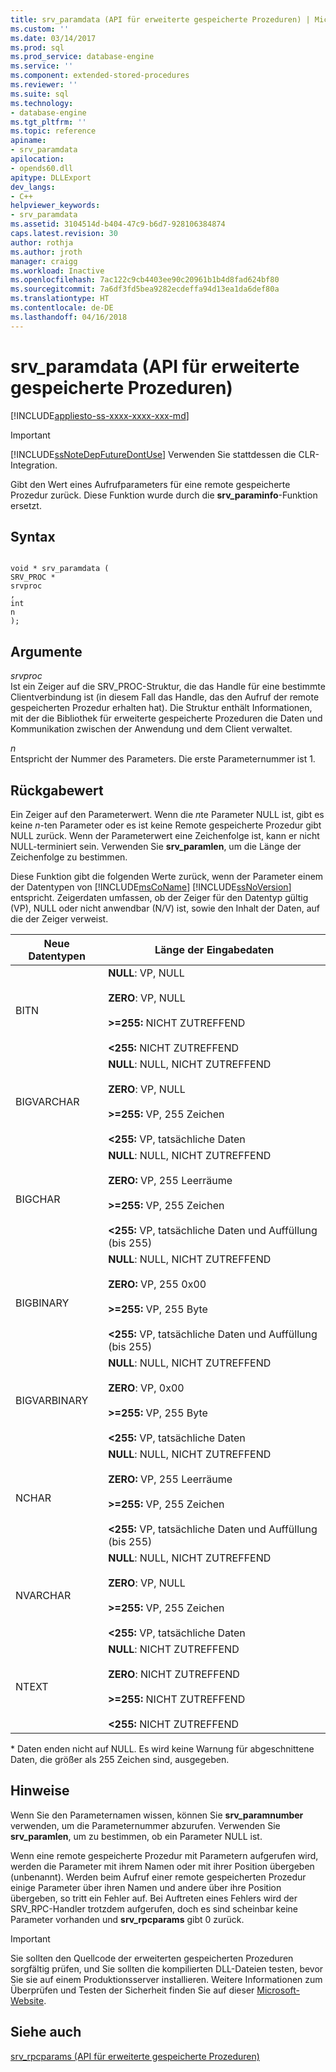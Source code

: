 ```yaml
---
title: srv_paramdata (API für erweiterte gespeicherte Prozeduren) | Microsoft-Dokumentation
ms.custom: ''
ms.date: 03/14/2017
ms.prod: sql
ms.prod_service: database-engine
ms.service: ''
ms.component: extended-stored-procedures
ms.reviewer: ''
ms.suite: sql
ms.technology:
- database-engine
ms.tgt_pltfrm: ''
ms.topic: reference
apiname:
- srv_paramdata
apilocation:
- opends60.dll
apitype: DLLExport
dev_langs:
- C++
helpviewer_keywords:
- srv_paramdata
ms.assetid: 3104514d-b404-47c9-b6d7-928106384874
caps.latest.revision: 30
author: rothja
ms.author: jroth
manager: craigg
ms.workload: Inactive
ms.openlocfilehash: 7ac122c9cb4403ee90c20961b1b4d8fad624bf80
ms.sourcegitcommit: 7a6df3fd5bea9282ecdeffa94d13ea1da6def80a
ms.translationtype: HT
ms.contentlocale: de-DE
ms.lasthandoff: 04/16/2018
---
```

# <a name="srvparamdata-extended-stored-procedure-api"></a>srv_paramdata (API für erweiterte gespeicherte Prozeduren)
[!INCLUDE[appliesto-ss-xxxx-xxxx-xxx-md](../../includes/appliesto-ss-xxxx-xxxx-xxx-md.md)]
    
> [!IMPORTANT]  
>  [!INCLUDE[ssNoteDepFutureDontUse](../../includes/ssnotedepfuturedontuse-md.md)] Verwenden Sie stattdessen die CLR-Integration.  
  
 Gibt den Wert eines Aufrufparameters für eine remote gespeicherte Prozedur zurück. Diese Funktion wurde durch die **srv_paraminfo**-Funktion ersetzt.  
  
## <a name="syntax"></a>Syntax  
  
```  
  
void * srv_paramdata (  
SRV_PROC *  
srvproc  
,  
int  
n   
);  
```  
  
## <a name="arguments"></a>Argumente  
 *srvproc*   
 Ist ein Zeiger auf die SRV_PROC-Struktur, die das Handle für eine bestimmte Clientverbindung ist (in diesem Fall das Handle, das den Aufruf der remote gespeicherten Prozedur erhalten hat). Die Struktur enthält Informationen, mit der die Bibliothek für erweiterte gespeicherte Prozeduren die Daten und Kommunikation zwischen der Anwendung und dem Client verwaltet.  
  
 *n*  
 Entspricht der Nummer des Parameters. Die erste Parameternummer ist 1.  
  
## <a name="returns"></a>Rückgabewert  
 Ein Zeiger auf den Parameterwert. Wenn die *n*te Parameter NULL ist, gibt es keine *n*-ten Parameter oder es ist keine Remote gespeicherte Prozedur gibt NULL zurück. Wenn der Parameterwert eine Zeichenfolge ist, kann er nicht NULL-terminiert sein. Verwenden Sie **srv_paramlen**, um die Länge der Zeichenfolge zu bestimmen.  
  
 Diese Funktion gibt die folgenden Werte zurück, wenn der Parameter einem der Datentypen von [!INCLUDE[msCoName](../../includes/msconame-md.md)] [!INCLUDE[ssNoVersion](../../includes/ssnoversion-md.md)] entspricht. Zeigerdaten umfassen, ob der Zeiger für den Datentyp gültig (VP), NULL oder nicht anwendbar (N/V) ist, sowie den Inhalt der Daten, auf die der Zeiger verweist.  
  
|Neue Datentypen|Länge der Eingabedaten|  
|--------------------|-----------------------|  
|BITN|**NULL**: VP, NULL<br /><br /> **ZERO**: VP, NULL<br /><br /> **>=255:** NICHT ZUTREFFEND<br /><br /> **<255:** NICHT ZUTREFFEND|  
|BIGVARCHAR|**NULL**: NULL, NICHT ZUTREFFEND<br /><br /> **ZERO**: VP, NULL<br /><br /> **>=255:** VP, 255 Zeichen<br /><br /> **<255:** VP, tatsächliche Daten|  
|BIGCHAR|**NULL**: NULL, NICHT ZUTREFFEND<br /><br /> **ZERO:** VP, 255 Leerräume<br /><br /> **>=255:** VP, 255 Zeichen<br /><br /> **<255:** VP, tatsächliche Daten und Auffüllung (bis 255)|  
|BIGBINARY|**NULL**: NULL, NICHT ZUTREFFEND<br /><br /> **ZERO:** VP, 255 0x00<br /><br /> **>=255:** VP, 255 Byte<br /><br /> **<255:** VP, tatsächliche Daten und Auffüllung (bis 255)|  
|BIGVARBINARY|**NULL**: NULL, NICHT ZUTREFFEND<br /><br /> **ZERO**: VP, 0x00<br /><br /> **>=255:** VP, 255 Byte<br /><br /> **<255:** VP, tatsächliche Daten|  
|NCHAR|**NULL**: NULL, NICHT ZUTREFFEND<br /><br /> **ZERO:** VP, 255 Leerräume<br /><br /> **>=255:** VP, 255 Zeichen<br /><br /> **<255:** VP, tatsächliche Daten und Auffüllung (bis 255)|  
|NVARCHAR|**NULL**: NULL, NICHT ZUTREFFEND<br /><br /> **ZERO**: VP, NULL<br /><br /> **>=255:** VP, 255 Zeichen<br /><br /> **<255:** VP, tatsächliche Daten|  
|NTEXT|**NULL**: NICHT ZUTREFFEND<br /><br /> **ZERO**: NICHT ZUTREFFEND<br /><br /> **>=255:** NICHT ZUTREFFEND<br /><br /> **\<255:** NICHT ZUTREFFEND|  
  
 \* Daten enden nicht auf NULL. Es wird keine Warnung für abgeschnittene Daten, die größer als 255 Zeichen sind, ausgegeben.  
  
## <a name="remarks"></a>Hinweise  
 Wenn Sie den Parameternamen wissen, können Sie **srv_paramnumber** verwenden, um die Parameternummer abzurufen. Verwenden Sie **srv_paramlen**, um zu bestimmen, ob ein Parameter NULL ist.  
  
 Wenn eine remote gespeicherte Prozedur mit Parametern aufgerufen wird, werden die Parameter mit ihrem Namen oder mit ihrer Position übergeben (unbenannt). Werden beim Aufruf einer remote gespeicherten Prozedur einige Parameter über ihren Namen und andere über ihre Position übergeben, so tritt ein Fehler auf. Bei Auftreten eines Fehlers wird der SRV_RPC-Handler trotzdem aufgerufen, doch es sind scheinbar keine Parameter vorhanden und **srv_rpcparams** gibt 0 zurück.  
  
> [!IMPORTANT]  
>  Sie sollten den Quellcode der erweiterten gespeicherten Prozeduren sorgfältig prüfen, und Sie sollten die kompilierten DLL-Dateien testen, bevor Sie sie auf einem Produktionsserver installieren. Weitere Informationen zum Überprüfen und Testen der Sicherheit finden Sie auf dieser [Microsoft-Website](http://go.microsoft.com/fwlink/?LinkID=54761&amp;clcid=0x409http://msdn.microsoft.com/security/).  
  
## <a name="see-also"></a>Siehe auch  
 [srv_rpcparams (API für erweiterte gespeicherte Prozeduren)](../../relational-databases/extended-stored-procedures-reference/srv-rpcparams-extended-stored-procedure-api.md)  
  
  
